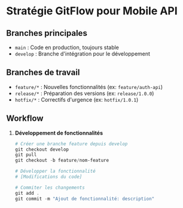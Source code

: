 # Stratégie GitFlow pour Mobile API

## Branches principales
- `main` : Code en production, toujours stable
- `develop` : Branche d'intégration pour le développement

## Branches de travail
- `feature/*` : Nouvelles fonctionnalités (ex: `feature/auth-api`)
- `release/*` : Préparation des versions (ex: `release/1.0.0`)
- `hotfix/*` : Correctifs d'urgence (ex: `hotfix/1.0.1`)

## Workflow

1. **Développement de fonctionnalités**
   ```powershell
   # Créer une branche feature depuis develop
   git checkout develop
   git pull
   git checkout -b feature/nom-feature
   
   # Développer la fonctionnalité
   # [Modifications du code]
   
   # Commiter les changements
   git add .
   git commit -m "Ajout de fonctionnalité: description"
   ```